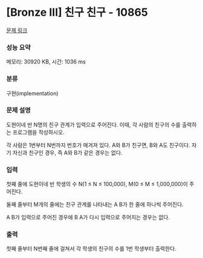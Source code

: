 # [Bronze III] 친구 친구 - 10865 

[문제 링크](https://www.acmicpc.net/problem/10865) 

### 성능 요약

메모리: 30920 KB, 시간: 1036 ms

### 분류

구현(implementation)

### 문제 설명

<p>도현이네 반 N명의 친구 관계가 입력으로 주어진다. 이때, 각 사람의 친구의 수를 출력하는 프로그램을 작성하시오.</p>

<p>각 사람은 1번부터 N번까지 번호가 매겨져 있다. A와 B가 친구면, B와 A도 친구이다. 자기 자신과 친구인 경우, 즉 A와 B가 같은 경우는 없다.</p>

### 입력 

 <p>첫째 줄에 도현이네 반 학생의 수 N(1 ≤ N ≤ 100,000), M(0 ≤ M ≤ 1,000,000)이 주어진다. </p>

<p>둘째 줄부터 M개의 줄에는 친구 관계를 나타내는 A B가 한 줄에 하나씩 주어진다.</p>

<p>A B가 입력으로 주어진 경우에 B A가 다시 입력으로 주어지는 경우는 없다.</p>

### 출력 

 <p>첫째 줄부터 N번째 줄에 걸쳐서 각 학생의 친구의 수를 1번 학생부터 출력한다.</p>

